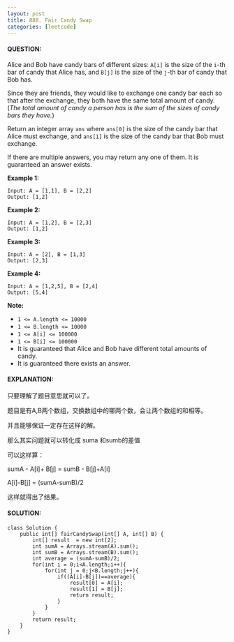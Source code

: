 ```yaml
---
layout: post
title: 888. Fair Candy Swap
categories: [leetcode]
---
```


#### QUESTION:

Alice and Bob have candy bars of different sizes: `A[i]` is the size of the `i`-th bar of candy that Alice has, and `B[j]` is the size of the `j`-th bar of candy that Bob has.

Since they are friends, they would like to exchange one candy bar each so that after the exchange, they both have the same total amount of candy.  (*The total amount of candy a person has is the sum of the sizes of candy bars they have.*)

Return an integer array `ans` where `ans[0]` is the size of the candy bar that Alice must exchange, and `ans[1]` is the size of the candy bar that Bob must exchange.

If there are multiple answers, you may return any one of them.  It is guaranteed an answer exists. 

**Example 1:**

```
Input: A = [1,1], B = [2,2]
Output: [1,2]
```

**Example 2:**

```
Input: A = [1,2], B = [2,3]
Output: [1,2]
```

**Example 3:**

```
Input: A = [2], B = [1,3]
Output: [2,3]
```

**Example 4:**

```
Input: A = [1,2,5], B = [2,4]
Output: [5,4]
```

**Note:**

- `1 <= A.length <= 10000`
- `1 <= B.length <= 10000`
- `1 <= A[i] <= 100000`
- `1 <= B[i] <= 100000`
- It is guaranteed that Alice and Bob have different total amounts of candy.
- It is guaranteed there exists an answer.

#### EXPLANATION:

只要理解了题目意思就可以了。

题目是有A,B两个数组，交换数组中的哪两个数，会让两个数组的和相等。

并且能够保证一定存在这样的解。

那么其实问题就可以转化成 suma 和sumb的差值 

可以这样算：

sumA - A[i]+ B[j] = sumB - B[j]+A[i]

A[i]-B[j] = (sumA-sumB)/2

这样就得出了结果。

#### SOLUTION:

```
class Solution {
    public int[] fairCandySwap(int[] A, int[] B) {
        int[] result  = new int[2];
        int sumA = Arrays.stream(A).sum();
        int sumB = Arrays.stream(B).sum();
        int average = (sumA-sumB)/2;
        for(int i = 0;i<A.length;i++){
            for(int j = 0;j<B.length;j++){
                if((A[i]-B[j])==average){
                    result[0] = A[i];
                    result[1] = B[j];
                    return result;
                }
            }
        }
        return result;
    }
}
```

